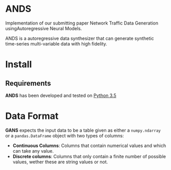 # ANDS

Implementation of our submitting paper Network Traffic Data Generation usingAutoregressive Neural Models.

ANDS is a autoregressive data synthesizer that can generate synthetic time-series multi-variable data with high fidelity.


# Install

## Requirements

**ANDS** has been developed and tested on [Python 3.5](https://www.python.org/downloads/)

# Data Format

**GANS** expects the input data to be a table given as either a `numpy.ndarray` or a
`pandas.DataFrame` object with two types of columns:

* **Continuous Columns**: Columns that contain numerical values and which can take any value.
* **Discrete columns**: Columns that only contain a finite number of possible values, wether
these are string values or not.
